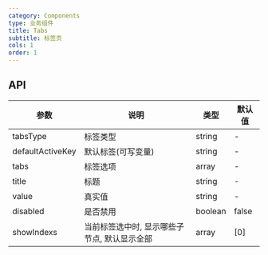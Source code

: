 ```yaml
---
category: Components
type: 业务组件
title: Tabs
subtitle: 标签页
cols: 1
order: 1
---
```


## API

| 参数             | 说明                                         | 类型    | 默认值 |
| ---------------- | -------------------------------------------- | ------- | ------ |
| tabsType         | 标签类型                                     | string  | -      |
| defaultActiveKey | 默认标签(可写变量)                           | string  | -      |
| tabs             | 标签选项                                     | array   | -      |
| title            | 标题                                         | string  | -      |
| value            | 真实值                                       | string  | -      |
| disabled         | 是否禁用                                     | boolean | false  |
| showIndexs       | 当前标签选中时, 显示哪些子节点, 默认显示全部 | array   | \[0]   |
